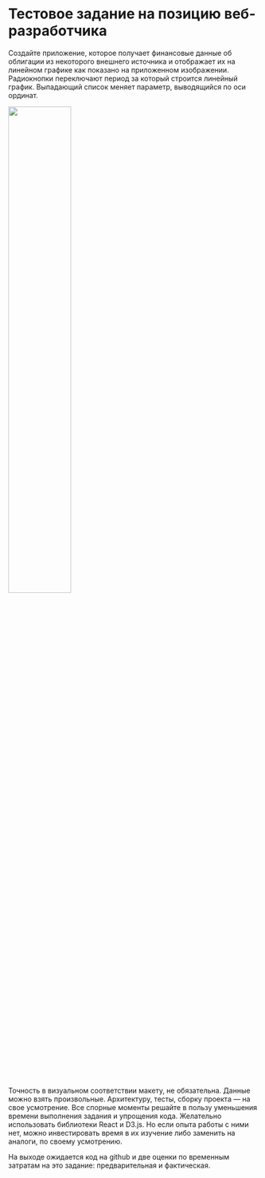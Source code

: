 # Тестовое задание на позицию веб-разработчика

Создайте приложение, которое получает финансовые данные об облигации из некоторого внешнего источника и отображает их на линейном графике как показано на приложенном изображении. Радиокнопки переключают период за который строится линейный график. Выпадающий список меняет параметр, выводящийся по оси ординат.

<img src="https://snag.gy/XaFQAb.jpg" width="50%">

Точность в визуальном соответствии макету, не обязательна. Данные можно взять произвольные. Архитектуру, тесты, сборку проекта — на свое усмотрение. Все спорные моменты решайте в пользу уменьшения времени выполнения задания и упрощения кода. Желательно использовать библиотеки React и D3.js. Но если опыта работы с ними нет, можно инвестировать время в их изучение либо заменить на аналоги, по своему усмотрению.

На выходе ожидается код на github и две оценки по временным затратам на это задание: предварительная и фактическая.
